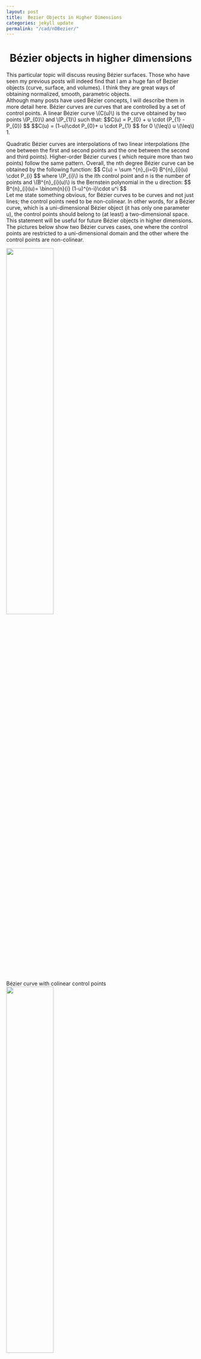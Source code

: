 ```yaml
---
layout: post
title:  Bezier Objects in Higher Dimensions   
categories: jekyll update
permalink: "/cad/nDBezier/"
---
```


<div class="w3-row ">
    <h1 style="text-align:center">Bézier objects in higher dimensions</h1>
    <p class = "justify">
    This particular topic will discuss reusing Bézier surfaces. Those who have seen my previous posts will indeed find that I am a huge fan of Bezier objects (curve, surface, and volumes). I think they are great ways of obtaining normalized, smooth, parametric objects. <br>
    Although many posts have used Bézier concepts, I will describe them in more detail here. 
    Bézier curves are curves that are controlled by a set of control points.
    A linear Bézier curve  \(C(u)\) is the curve obtained by two points \(P_{0}\) and \(P_{1}\) such that:
    $$C(u) = P_{0} + u \cdot (P_{1} - P_{0}) $$
    $$C(u) = (1-u)\cdot P_{0}+ u \cdot P_{1} $$
    for 0 \(\leq\) u \(\leq\)  1. 
    </p>
    <p class = "justify">
    Quadratic Bézier curves are interpolations of two linear interpolations (the one between the first and second points and the one between the second and third points). Higher-order Bézier curves ( which require more than two points) follow the same pattern. Overall, the  nth degree Bézier curve can be obtained by the following function: 
    $$ C(u) = \sum ^{n}_{i=0} B^{n}_{i}(u) \cdot P_{i} $$
    where  \(P_{i}\) is the ith control point and n is the number of points and \(B^{n}_{i}(u)\) is the Bernstein polynomial in the u direction:
    $$ B^{n}_{i}(u)=  \binom{n}{i} (1-u)^{n-i}\cdot u^i  $$
    <br>
    Let me state something obvious, for Bézier curves to be curves and not just lines; the control points need to be non-colinear. In other words, for a Bézier curve, which is a uni-dimensional Bézier object (it has only one parameter u), the control points should belong to (at least) a two-dimensional space. This statement will be useful for future Bézier objects in higher dimensions.  The pictures below show two Bézier curves cases, one where the control points are restricted to a uni-dimensional domain and the other where the control points are non-colinear. 
    </p> 
    <div class="w3-main w3-center" >
        <img src="/portfolio/assets/img/Bzcurveflat.png" width="50%" height="50%">
        <figcaption> Bézier curve with colinear control points  </figcaption>
    </div>
    <div class="w3-main w3-center" >
        <img src="/portfolio/assets/img/Bzcurve.png" width="50%" height="50%">
        <figcaption> Bézier curve with non-colinear control points  </figcaption>
    </div>
     <p class = "justify">
    Bézier surfaces use the same rules as the Bézier curves, but in two different dimensions simultaneously, the surface obeys the following equation: 
    $$ S(u,v) = \sum ^{n}_{i=0} \sum ^{m}_{j=0} B^{n}_{i}(u) \cdot B^{m}_{j}(v)  \cdot P_{i,j} $$
    where P is the matrix of points and \(P_{i,j}\) is the point at location i and j in the matrix and n, and m are the numbers of points both directions. \(B^{n}_{i}(u)\) was explained earlier and \(B^{m}_{j}(v)\) are the Bernstein polynomials applied in the v direction:
    $$ B^{m}_{j}(v) =  \binom{m}{j} (1-v)^{m-j}\cdot v^j $$
    In this particular case, for a Bézier surface to be non-planar, the control points have to be non-planar.  
    The pictures below show two Bézier surface cases, one where the control points are restricted to a two-dimensional domain and the other where the control points are non-planar. 
    </p> 
    <div class="w3-main w3-center" >
        <img src="/portfolio/assets/img/Bzsurfflat.png" width="50%" height="50%">
        <figcaption> Bézier surface with coplanar control points </figcaption>
    </div>
    <div class="w3-main w3-center" >
        <img src="/portfolio/assets/img/Bzsurf1.png" width="50%" height="50%">
        <img src="/portfolio/assets/img/Bzsurf1_2.PNG" width="40%" height="40%">
        <figcaption> Bézier surface with non-coplanar control points</figcaption>
    </div>
     <p class = "justify">
    In the project <a class = "ex1 ex3" href="/portfolio/cad/MorphingSurfaces/" target="_blank"> "Morphing parametrized surfaces" </a>, I have shown the transition between a surface passing through points and the resulting Bézier surface when the original points are used as control points. 
    </p>
    <p class = "justify">
    Bézier volumes use the same rules as the Bézier surfaces, but in three different dimensions simultaneously, the volume obeys the following equation: 
    $$ V(u,v,w) = \sum ^{n}_{i=0} \sum ^{m}_{j=0} \sum ^{l}_{k=0} B^{n}_{i}(u) \cdot B^{m}_{j}(v) \cdot B^{l}_{k}(w)\cdot P_{i,j,k} $$
    where P is the matrix of points and \(P_{i,j,k}\) is the point at location i and j in the matrix and n, and m are the numbers of points both directions. \(B^{n}_{i}(u)\) and \(B^{m}_{j}(v)\) were explained earlier. \(B^{l}_{k}(w)\)  is the Bernstein polynomial applied in the w direction:
    $$ B^{l}_{k}(w) =  \binom{l}{k} (1-w)^{l-k}\cdot w^k  $$
    Now, this is where the obvious becomes interesting: the same way a uni-dimensional Bézier object (a curve) needs at least two-dimensional control points to be curved, three-dimensional Bézier objects (volume) need at least four-dimensional control points to avoid being regular cubes and the values for the fourth coordinate cannot all be zero.
    The problem here lies in the fact that the human eye cannot visualize four-dimensional elements. <br>
    This is where projection is important. For this project to be completed, the four-dimensional points must be projected into a three-dimensional world. In 3D, the shadow of any object is the 2D projection of that object. To be able to see Bézier solids, we need to take the 3D shadow of a 4D object.
    </p> 
    <p class = "justify">
          The pictures below show the shadow two Bézier solid cases, where the control points are restricted to a 3D domain (the value of the fourth coordinate is 0 for all points), and the other where the control points belong can exist in a 4D domain. 
    </p>
        <div class="w3-main w3-center" >
        <img src="/portfolio/assets/img/Bzvolumeflat.png" width="40%" height="40%">
        <img src="/portfolio/assets/img/Bzvolumeflat2.png" width="40%" height="40%">
        <img src="/portfolio/assets/img/Bzvolumeflat3.png" width="40%" height="40%">
        <figcaption> The images above show a Bézier solid projected (a) and rotated around the xz axis and zw axis (b and c) - control points are in red </figcaption>
    </div>     
    <div class="w3-main w3-center" >
        <img src="/portfolio/assets/img/Bzvolume.png" width="40%" height="40%">
        <img src="/portfolio/assets/img/Bzvolume2.png" width="40%" height="40%">
        <img src="/portfolio/assets/img/Bzvolume3.png" width="40%" height="40%">
        <img src="/portfolio/assets/img/Bzvolume4.png" width="40%" height="40%">
        <figcaption> Bézier solid made with 4D points projected to 3D (a and b) and rotated around the zw axis (c and d) - control points are in red </figcaption>
    </div> 
</div>



